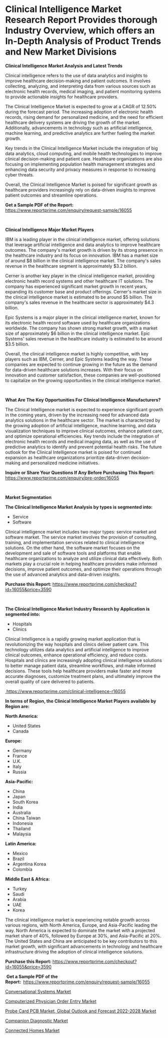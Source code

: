 <p><h1>Clinical Intelligence Market Research Report Provides thorough Industry Overview, which offers an In-Depth Analysis of Product Trends and New Market Divisions</h1></p><p><strong>Clinical Intelligence Market Analysis and Latest Trends</strong></p>
<p><p>Clinical intelligence refers to the use of data analytics and insights to improve healthcare decision-making and patient outcomes. It involves collecting, analyzing, and interpreting data from various sources such as electronic health records, medical imaging, and patient monitoring systems to provide actionable insights for healthcare providers.</p><p>The Clinical Intelligence Market is expected to grow at a CAGR of 12.50% during the forecast period. The increasing adoption of electronic health records, rising demand for personalized medicine, and the need for efficient healthcare delivery systems are driving the growth of the market. Additionally, advancements in technology such as artificial intelligence, machine learning, and predictive analytics are further fueling the market growth.</p><p>Key trends in the Clinical Intelligence Market include the integration of big data analytics, cloud computing, and mobile health technologies to improve clinical decision-making and patient care. Healthcare organizations are also focusing on implementing population health management strategies and enhancing data security and privacy measures in response to increasing cyber threats.</p><p>Overall, the Clinical Intelligence Market is poised for significant growth as healthcare providers increasingly rely on data-driven insights to improve patient outcomes and streamline operations.</p></p>
<p><strong>Get a Sample PDF of the Report:&nbsp;</strong> <a href="https://www.reportprime.com/enquiry/request-sample/16055">https://www.reportprime.com/enquiry/request-sample/16055</a></p>
<p>&nbsp;</p>
<p><strong>Clinical Intelligence Major Market Players</strong></p>
<p><p>IBM is a leading player in the clinical intelligence market, offering solutions that leverage artificial intelligence and data analytics to improve healthcare outcomes. The company's market growth is driven by its strong presence in the healthcare industry and its focus on innovation. IBM has a market size of around $8 billion in the clinical intelligence market. The company's sales revenue in the healthcare segment is approximately $3.2 billion.</p><p>Cerner is another key player in the clinical intelligence market, providing electronic health record systems and other healthcare IT solutions. The company has experienced significant market growth in recent years, expanding its customer base and product offerings. Cerner's market size in the clinical intelligence market is estimated to be around $5 billion. The company's sales revenue in the healthcare sector is approximately $4.3 billion.</p><p>Epic Systems is a major player in the clinical intelligence market, known for its electronic health record software used by healthcare organizations worldwide. The company has shown strong market growth, with a market size of approximately $6 billion in the clinical intelligence market. Epic Systems' sales revenue in the healthcare industry is estimated to be around $3.5 billion.</p><p>Overall, the clinical intelligence market is highly competitive, with key players such as IBM, Cerner, and Epic Systems leading the way. These companies are expected to continue growing in the future as the demand for data-driven healthcare solutions increases. With their focus on innovation and customer satisfaction, these companies are well-positioned to capitalize on the growing opportunities in the clinical intelligence market.</p></p>
<p>&nbsp;</p>
<p><strong>What Are The Key Opportunities For Clinical Intelligence Manufacturers?</strong></p>
<p><p>The Clinical Intelligence market is expected to experience significant growth in the coming years, driven by the increasing need for advanced data analytics solutions in the healthcare sector. The market is characterized by the growing adoption of artificial intelligence, machine learning, and data visualization techniques to improve clinical outcomes, enhance patient care, and optimize operational efficiencies. Key trends include the integration of electronic health records and medical imaging data, as well as the use of predictive analytics to identify and prevent potential health risks. The future outlook for the Clinical Intelligence market is poised for continued expansion as healthcare organizations prioritize data-driven decision-making and personalized medicine initiatives.</p></p>
<p><strong>Inquire or Share Your Questions If Any Before Purchasing This Report:</strong> <a href="https://www.reportprime.com/enquiry/pre-order/16055">https://www.reportprime.com/enquiry/pre-order/16055</a></p>
<p>&nbsp;</p>
<p><strong>Market Segmentation</strong></p>
<p><strong>The Clinical Intelligence Market Analysis by types is segmented into:</strong></p>
<p><ul><li>Service</li><li>Software</li></ul></p>
<p><p>Clinical intelligence market includes two major types: service market and software market. The service market involves the provision of consulting, training, and implementation services related to clinical intelligence solutions. On the other hand, the software market focuses on the development and sale of software tools and platforms that enable healthcare organizations to analyze and utilize clinical data effectively. Both markets play a crucial role in helping healthcare providers make informed decisions, improve patient outcomes, and optimize their operations through the use of advanced analytics and data-driven insights.</p></p>
<p><strong>Purchase this Report:&nbsp;</strong><a href="https://www.reportprime.com/checkout?id=16055&price=3590">https://www.reportprime.com/checkout?id=16055&price=3590</a></p>
<p>&nbsp;</p>
<p><strong>The Clinical Intelligence Market Industry Research by Application is segmented into:</strong></p>
<p><ul><li>Hospitals</li><li>Clinics</li></ul></p>
<p><p>Clinical Intelligence is a rapidly growing market application that is revolutionizing the way hospitals and clinics deliver patient care. This technology utilizes data analytics and artificial intelligence to improve clinical outcomes, enhance operational efficiency, and reduce costs. Hospitals and clinics are increasingly adopting clinical intelligence solutions to better manage patient data, streamline workflows, and make informed decisions. These tools help healthcare providers make faster and more accurate diagnoses, customize treatment plans, and ultimately improve the overall quality of care delivered to patients.</p></p>
<p><a href="https://www.reportprime.com/clinical-intelligence-r16055">&nbsp;https://www.reportprime.com/clinical-intelligence-r16055</a></p>
<p><strong>In terms of Region, the Clinical Intelligence Market Players available by Region are:</strong></p>
<p>
    <p> <strong> North America: </strong>
        <ul>
            <li>United States</li>
            <li>Canada</li>
        </ul>
        </p> 
    <p> <strong> Europe: </strong>
        <ul>
            <li>Germany</li>
            <li>France</li>
            <li>U.K.</li>
            <li>Italy</li>
            <li>Russia</li>
        </ul>
        </p> 
    <p> <strong> Asia-Pacific: </strong>
        <ul>
            <li>China</li>
            <li>Japan</li>
            <li>South Korea</li>
            <li>India</li>
            <li>Australia</li>
            <li>China Taiwan</li>
            <li>Indonesia</li>
            <li>Thailand</li>
            <li>Malaysia</li>
        </ul>
        </p> 
    <p> <strong> Latin America: </strong>
        <ul>
            <li>Mexico</li>
            <li>Brazil</li>
            <li>Argentina Korea</li>
            <li>Colombia</li>
        </ul>
        </p> 
    <p> <strong> Middle East & Africa: </strong>
        <ul>
            <li>Turkey</li>
            <li>Saudi</li>
            <li>Arabia</li>
            <li>UAE</li>
            <li>Korea</li>
        </ul>
    </p>
    </p>
<p><p>The clinical intelligence market is experiencing notable growth across various regions, with North America, Europe, and Asia-Pacific leading the way. North America is expected to dominate the market with a projected market share of 40%, followed by Europe at 30%, and Asia-Pacific at 20%. The United States and China are anticipated to be key contributors to this market growth, with significant advancements in technology and healthcare infrastructure driving the adoption of clinical intelligence solutions.</p></p>
<p><strong>Purchase this Report: </strong><a href="https://www.reportprime.com/checkout?id=16055&price=3590">https://www.reportprime.com/checkout?id=16055&price=3590</a></p>
<p>&nbsp;<strong>Get a Sample PDF of the Report:&nbsp;&nbsp;</strong><a href="https://www.reportprime.com/enquiry/request-sample/16055">https://www.reportprime.com/enquiry/request-sample/16055</a></p>
<p><strong></strong></p>
<p><p><a href="https://github.com/sardarp081/Market-Research-Report-List-2/blob/main/conversational-systems-market.md">Conversational Systems Market</a></p><p><a href="https://github.com/dmmanir420/Market-Research-Report-List-2/blob/main/computerized-physician-order-entry-market.md">Computerized Physician Order Entry Market</a></p><p><a href="https://issuu.com/reportprime-2/docs/probe-card-pcb-market-global-outloo_beaeba9d12f837">Probe Card PCB Market, Global Outlook and Forecast 2022-2028 Market</a></p><p><a href="https://github.com/susanjprice2023/Market-Research-Report-List-2/blob/main/companion-diagnostic-market.md">Companion Diagnostic Market</a></p><p><a href="https://github.com/gcimaudf65/Market-Research-Report-List-2/blob/main/connected-homes-market.md">Connected Homes Market</a></p></p>